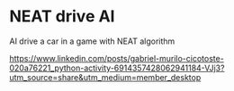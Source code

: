 # NEAT drive AI
 AI drive a car in a game with NEAT algorithm

https://www.linkedin.com/posts/gabriel-murilo-cicotoste-020a76221_python-activity-6914357428062941184-VJj3?utm_source=share&utm_medium=member_desktop
